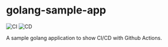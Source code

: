 # golang-sample-app

![CI](https://github.com/kahootali/golang-sample-app/workflows/CI/badge.svg)
![CD](https://github.com/kahootali/golang-sample-app/workflows/CD/badge.svg?branch=master)

A sample golang application to show CI/CD with Github Actions.


